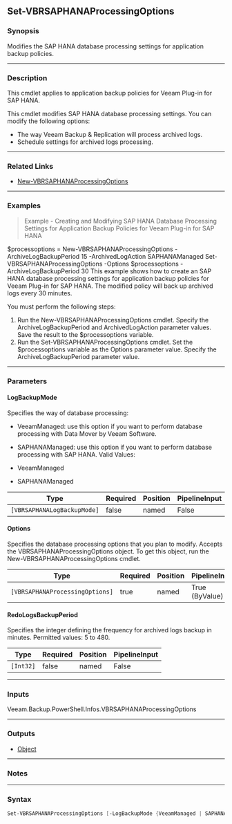 Set-VBRSAPHANAProcessingOptions
-------------------------------

### Synopsis
Modifies the SAP HANA database processing settings for application backup policies.

---

### Description

This cmdlet applies to application backup policies for Veeam Plug-in for SAP HANA.

This cmdlet modifies SAP HANA database processing settings. You can modify the following options:
- The way Veeam Backup & Replication will process archived logs.
- Schedule settings for archived logs processing.

---

### Related Links
* [New-VBRSAPHANAProcessingOptions](New-VBRSAPHANAProcessingOptions)

---

### Examples
> Example - Creating and Modifying SAP HANA Database Processing Settings for Application Backup Policies for Veeam Plug-in for SAP HANA

$processoptions = New-VBRSAPHANAProcessingOptions -ArchiveLogBackupPeriod 15 -ArchivedLogAction SAPHANAManaged
Set-VBRSAPHANAProcessingOptions -Options $processoptions -ArchiveLogBackupPeriod 30
This example shows how to create an SAP HANA database processing settings for application backup policies for Veeam Plug-in for SAP HANA. The modified policy will back up archived logs every 30 minutes.

You must perform the following steps:
1. Run the New-VBRSAPHANAProcessingOptions cmdlet. Specify the ArchiveLogBackupPeriod and ArchivedLogAction parameter values. Save the result to the $processoptions variable.
2. Run the Set-VBRSAPHANAProcessingOptions cmdlet. Set the $processoptions variable as the Options parameter value. Specify the ArchiveLogBackupPeriod parameter value.

---

### Parameters
#### **LogBackupMode**
Specifies the way of database processing:
* VeeamManaged: use this option if you want to perform database processing with Data Mover by Veeam Software.
* SAPHANAManaged: use this option if you want to perform database processing with SAP HANA.
Valid Values:

* VeeamManaged
* SAPHANAManaged

|Type                       |Required|Position|PipelineInput|
|---------------------------|--------|--------|-------------|
|`[VBRSAPHANALogBackupMode]`|false   |named   |False        |

#### **Options**
Specifies the database processing options that you plan to modify. Accepts the VBRSAPHANAProcessingOptions object.  To get this object, run the New-VBRSAPHANAProcessingOptions cmdlet.

|Type                           |Required|Position|PipelineInput |
|-------------------------------|--------|--------|--------------|
|`[VBRSAPHANAProcessingOptions]`|true    |named   |True (ByValue)|

#### **RedoLogsBackupPeriod**
Specifies the integer defining the frequency for archived logs backup in minutes. Permitted values: 5 to 480.

|Type     |Required|Position|PipelineInput|
|---------|--------|--------|-------------|
|`[Int32]`|false   |named   |False        |

---

### Inputs
Veeam.Backup.PowerShell.Infos.VBRSAPHANAProcessingOptions

---

### Outputs
* [Object](https://learn.microsoft.com/en-us/dotnet/api/System.Object)

---

### Notes

---

### Syntax
```PowerShell
Set-VBRSAPHANAProcessingOptions [-LogBackupMode {VeeamManaged | SAPHANAManaged}] -Options <VBRSAPHANAProcessingOptions> [-RedoLogsBackupPeriod <Int32>] [<CommonParameters>]
```
